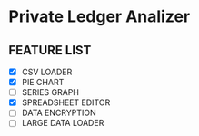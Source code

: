 # Private Ledger Analizer

## FEATURE LIST

* [x] CSV LOADER
* [x] PIE CHART
* [ ] SERIES GRAPH
* [x] SPREADSHEET EDITOR
* [ ] DATA ENCRYPTION
* [ ] LARGE DATA LOADER
